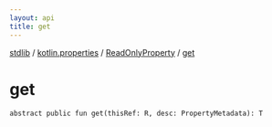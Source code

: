 ```yaml
---
layout: api
title: get
---
```

[stdlib](../../index.html) / [kotlin.properties](../index.html) / [ReadOnlyProperty](index.html) / [get](get.html)

# get

```
abstract public fun get(thisRef: R, desc: PropertyMetadata): T
```
